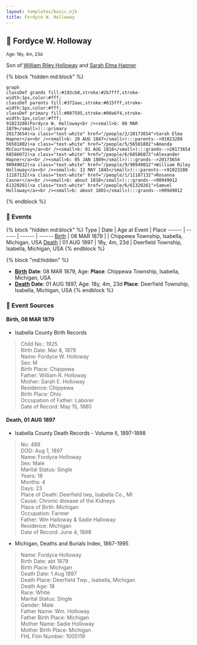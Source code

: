 ```yaml
---
layout: templates/basic.njk
title: Fordyce W. Holloway
---
```

## 🔵 Fordyce W. Holloway
<small>Age: 18y, 4m, 23d</small>

Son of [William Riley Holloway](/people/9/90949012) and [Sarah Elma Hapner](/people/2/20173654)

{% block "hidden md:block" %}
```mermaid
graph
classDef grands fill:#193cb8,stroke:#2b7fff,stroke-width:1px,color:#fff;
classDef parents fill:#372aac,stroke:#615fff,stroke-width:1px,color:#fff;
classDef primary fill:#007595,stroke:#00a6f4,stroke-width:1px,color:#fff;
91023288(Fordyce W. Holloway<br /><small>b: 08 MAR 1879</small>):::primary
20173654(<a class="text-white" href="/people/2/20173654">Sarah Elma Hapner</a><br /><small>b: 20 AUG 1847</small>):::parents-->91023288
56501802(<a class="text-white" href="/people/5/56501802">Amanda McCourtney</a><br /><small>b: 01 AUG 1816</small>):::grands-->20173654
68586072(<a class="text-white" href="/people/6/68586072">Alexander Hapner</a><br /><small>b: 05 JAN 1809</small>):::grands-->20173654
90949012(<a class="text-white" href="/people/9/90949012">William Riley Holloway</a><br /><small>b: 13 MAY 1845</small>):::parents-->91023288
11187132(<a class="text-white" href="/people/1/11187132">Rosanna Casner</a><br /><small>b: about 1818</small>):::grands-->90949012
61320261(<a class="text-white" href="/people/6/61320261">Samuel Holloway</a><br /><small>b: about 1801</small>):::grands-->90949012
```
{% endblock %}

### 📆 Events

{% block "hidden md:block" %}
Type | Date | Age at Event | Place
------ | ------ | ------ | ------
[Birth](#event-event-2) | 08 MAR 1879 |  | Chippewa Township, Isabella, Michigan, USA
[Death](#event-event-3) | 01 AUG 1897 | 18y, 4m, 23d | Deerfield Township, Isabella, Michigan, USA
{% endblock %}

{% block "md:hidden" %}
- **[Birth](#event-event-2)**
**Date**: 08 MAR 1879, Age:
**Place**: Chippewa Township, Isabella, Michigan, USA
- **[Death](#event-event-3)**
**Date**: 01 AUG 1897, Age: 18y, 4m, 23d
**Place**: Deerfield Township, Isabella, Michigan, USA
{% endblock %}

### 📰 Event Sources

#### <a id="event-event-2"></a> Birth, 08 MAR 1879
* Isabella County Birth Records
>   
  > Child No.: 1925  
  > Birth Date: Mar 8, 1879  
  > Name: Fordyce W. Holloway  
  > Sex: M  
  > Birth Place: Chippewa  
  > Father: William R. Holloway  
  > Mother: Sarah E. Holloway  
  > Residence: Chippewa  
  > Birth Place: Ohio  
  > Occupation of Father: Laborer  
  > Date of Record: May 15, 1880

#### <a id="event-event-3"></a> Death, 01 AUG 1897
* Isabella County Death Records  - Volume II, 1897-1898
>   
  > No: 488  
  > DOD: Aug 1, 1897  
  > Name: Fordyce Holloway  
  > Sex: Male  
  > Marital Status: Single  
  > Years: 18  
  > Months: 4  
  > Days: 23  
  > Place of Death: Deerfield twp, Isabella Co., MI  
  > Cause: Chronic disease of the Kidneys  
  > Place of Birth: Michigan  
  > Occupation: Farmer  
  > Father: Wm Halloway & Sadie Halloway  
  > Residence: Michigan  
  > Date of Record: June 4, 1898
* Michigan, Deaths and Burials Index, 1867-1995
>   
  > Name: Fordyce Holloway  
  > Birth Date: abt 1879  
  > Birth Place: Michigan  
  > Death Date: 1 Aug 1897  
  > Death Place: Deerfield Twp., Isabella, Michigan  
  > Death Age: 18  
  > Race: White  
  > Marital Status: Single  
  > Gender: Male  
  > Father Name: Wm. Holloway  
  > Father Birth Place: Michigan  
  > Mother Name: Sadie Holloway  
  > Mother Birth Place: Michigan  
  > FHL Film Number: 1005119